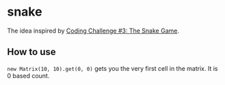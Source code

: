 # snake

The idea inspired by [Coding Challenge #3: The Snake Game](https://www.youtube.com/watch?v=AaGK-fj-BAM).

## How to use

`new Matrix(10, 10).get(0, 0)` gets you the very first cell in the matrix. It is 0 based count.
